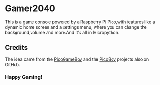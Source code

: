 # Gamer2040
This is a game console powered by a Raspberry Pi Pico,with features like a dynamic home screen and a settings menu, where you can change the background,volume and more.And it's all in Micropython.


## Credits
The idea came from the [PicoGameBoy](https://github.com/YouMakeTech/Pi-Pico-Game-Boy) and the [PicoBoy](https://github.com/HalloSpaceBoy5/PicoBoy) projects also on 
GitHub.

### Happy Gaming!
